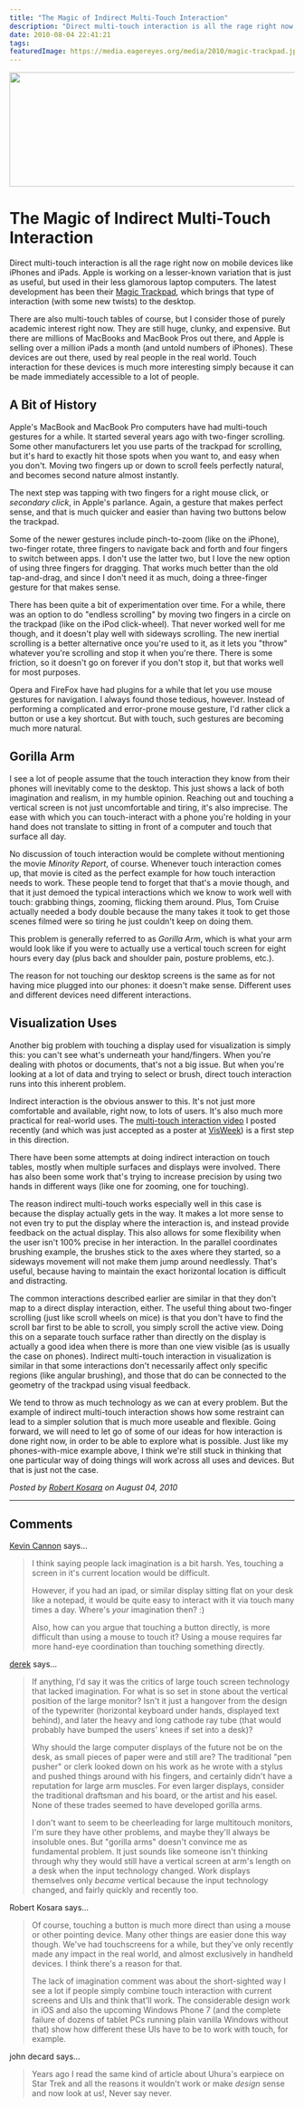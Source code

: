 ```yaml
---
title: "The Magic of Indirect Multi-Touch Interaction"
description: "Direct multi-touch interaction is all the rage right now on mobile devices like iPhones and iPads. Apple is working on a lesser-known variation that is just as useful, but used in their less glamorous laptop computers. The latest development has been their Magic Trackpad, which brings that type of interaction (with some new twists) to the desktop."
date: 2010-08-04 22:41:21
tags: 
featuredImage: https://media.eagereyes.org/media/2010/magic-trackpad.jpg
---
```


<p align="center"><img src="https://media.eagereyes.org/media/2010/magic-trackpad.jpg" alt="" width="560" height="202" /></p>

# The Magic of Indirect Multi-Touch Interaction

Direct multi-touch interaction is all the rage right now on mobile devices like iPhones and iPads. Apple is working on a lesser-known variation that is just as useful, but used in their less glamorous laptop computers. The latest development has been their <a href="http://www.apple.com/magictrackpad/">Magic Trackpad</a>, which brings that type of interaction (with some new twists) to the desktop.

There are also multi-touch tables of course, but I consider those of purely academic interest right now. They are still huge, clunky, and expensive. But there are millions of MacBooks and MacBook Pros out there, and Apple is selling over a million iPads a month (and untold numbers of iPhones). These devices are out there, used by real people in the real world. Touch interaction for these devices is much more interesting simply because it can be made immediately accessible to a lot of people.

## A Bit of History

Apple's MacBook and MacBook Pro computers have had multi-touch gestures for a while. It started several years ago with two-finger scrolling. Some other manufacturers let you use parts of the trackpad for scrolling, but it's hard to exactly hit those spots when you want to, and easy when you don't. Moving two fingers up or down to scroll feels perfectly natural, and becomes second nature almost instantly.

The next step was tapping with two fingers for a right mouse click, or <em>secondary click</em>, in Apple's parlance. Again, a gesture that makes perfect sense, and that is much quicker and easier than having two buttons below the trackpad.

Some of the newer gestures include pinch-to-zoom (like on the iPhone), two-finger rotate, three fingers to navigate back and forth and four fingers to switch between apps. I don't use the latter two, but I love the new option of using three fingers for dragging. That works much better than the old tap-and-drag, and since I don't need it as much, doing a three-finger gesture for that makes sense.

There has been quite a bit of experimentation over time. For a while, there was an option to do "endless scrolling" by moving two fingers in a circle on the trackpad (like on the iPod click-wheel). That never worked well for me though, and it doesn't play well with sideways scrolling. The new inertial scrolling is a better alternative once you're used to it, as it lets you "throw" whatever you're scrolling and stop it when you're there. There is some friction, so it doesn't go on forever if you don't stop it, but that works well for most purposes.

Opera and FireFox have had plugins for a while that let you use mouse gestures for navigation. I always found those tedious, however. Instead of performing a complicated and error-prone mouse gesture, I'd rather click a button or use a key shortcut. But with touch, such gestures are becoming much more natural.

## Gorilla Arm

I see a lot of people assume that the touch interaction they know from their phones will inevitably come to the desktop. This just shows a lack of both imagination and realism, in my humble opinion. Reaching out and touching a vertical screen is not just uncomfortable and tiring, it's also imprecise. The ease with which you can touch-interact with a phone you're holding in your hand does not translate to sitting in front of a computer and touch that surface all day.

No discussion of touch interaction would be complete without mentioning the movie <em>Minority Report</em>, of course. Whenever touch interaction comes up, that movie is cited as the perfect example for how touch interaction needs to work. These people tend to forget that that's a movie though, and that it just demoed the typical interactions which we know to work well with touch: grabbing things, zooming, flicking them around. Plus, Tom Cruise actually needed a body double because the many takes it took to get those scenes filmed were so tiring he just couldn't keep on doing them.

This problem is generally referred to as <em>Gorilla Arm</em>, which is what your arm would look like if you were to actually use a vertical touch screen for eight hours every day (plus back and shoulder pain, posture problems, etc.).

The reason for not touching our desktop screens is the same as for not having mice plugged into our phones: it doesn't make sense. Different uses and different devices need different interactions.

## Visualization Uses

Another big problem with touching a display used for visualization is simply this: you can't see what's underneath your hand/fingers. When you're dealing with photos or documents, that's not a big issue. But when you're looking at a lot of data and trying to select or brush, direct touch interaction runs into this inherent problem.

Indirect interaction is the obvious answer to this. It's not just more comfortable and available, right now, to lots of users. It's also much more practical for real-world uses. The <a href="/blog/2010/multi-touch-brushing-for-parallel-coordinates">multi-touch interaction video</a> I posted recently (and which was just accepted as a poster at <a href="http://vis.computer.org/VisWeek2010/" target="blank">VisWeek</a>) is a first step in this direction.

There have been some attempts at doing indirect interaction on touch tables, mostly when multiple surfaces and displays were involved. There has also been some work that's trying to increase precision by using two hands in different ways (like one for zooming, one for touching).

The reason indirect multi-touch works especially well in this case is because the display actually gets in the way. It makes a lot more sense to not even try to put the display where the interaction is, and instead provide feedback on the actual display. This also allows for some flexibility when the user isn't 100% precise in her interaction. In the parallel coordinates brushing example, the brushes stick to the axes where they started, so a sideways movement will not make them jump around needlessly. That's useful, because having to maintain the exact horizontal location is difficult and distracting.

The common interactions described earlier are similar in that they don't map to a direct display interaction, either. The useful thing about two-finger scrolling (just like scroll wheels on mice) is that you don't have to find the scroll bar first to be able to scroll, you simply scroll the active view. Doing this on a separate touch surface rather than directly on the display is actually a good idea when there is more than one view visible (as is usually the case on phones). Indirect multi-touch interaction in visualization is similar in that some interactions don't necessarily affect only specific regions (like angular brushing), and those that do can be connected to the geometry of the trackpad using visual feedback.

We tend to throw as much technology as we can at every problem. But the example of indirect multi-touch interaction shows how some restraint can lead to a simpler solution that is much more useable and flexible. Going forward, we will need to let go of some of our ideas for how interaction is done right now, in order to be able to explore what is possible. Just like my phones-with-mice example above, I think we're still stuck in thinking that one particular way of doing things will work across all uses and devices. But that is just not the case.


_Posted by <a href="/about">Robert Kosara</a> on August 04, 2010_


<aside class="comments">

---
## Comments

<a href="http://www.multiblah.com/" rel="nofollow noopener" target="_blank">Kevin Cannon</a> says…
>	I think saying people lack imagination is a bit harsh. Yes, touching a screen in it's current location would be difficult.
>	
>	However, if you had an ipad, or similar display sitting flat on your desk like a notepad, it would be quite easy to interact with it via touch many times a day. Where's _your_ imagination then? :)
>	
>	Also, how can you argue that touching a button directly, is more difficult than using a mouse to touch it? Using a mouse requires far more hand-eye coordination than touching something directly.

<a href="http://i-ocean.blogspot.com/" rel="nofollow noopener" target="_blank">derek</a> says…
>	If anything, I'd say it was the critics of large touch screen technology that lacked imagination.  For what is so set in stone about the vertical position of the large monitor? Isn't it just a hangover from the design of the typewriter (horizontal keyboard under hands, displayed text behind), and later the heavy and long cathode ray tube (that would probably have bumped the users' knees if set into a desk)? 
>	
>	Why should the large computer displays of the future not be on the desk, as small pieces of paper were and still are? The traditional "pen pusher" or clerk looked down on his work as he wrote with a stylus and pushed things around with his fingers, and certainly didn't have a reputation for large arm muscles.  For even larger displays, consider the traditional draftsman and his board, or the artist and his easel.  None of these trades seemed to have developed gorilla arms.  
>	
>	I don't want to seem to be cheerleading for large multitouch monitors, I'm sure they have other problems, and maybe they'll always be insoluble ones. But "gorilla arms" doesn't convince me as fundamental problem.  It just sounds like someone isn't thinking through why they would still have a vertical screen at arm's length on a desk when the input technology changed.  Work displays themselves only <em>became</em> vertical because the input technology changed, and fairly quickly and recently too. 

Robert Kosara says…
>	Of course, touching a button is much more direct than using a mouse or other pointing device. Many other things are easier done this way though. We've had touchscreens for a while, but they've only recently made any impact in the real world, and almost exclusively in handheld devices. I think there's a reason for that. 
>	
>	The lack of imagination comment was about the short-sighted way I see a lot if people simply combine touch interaction with current screens and UIs and think that'll work. The considerable design work in iOS and also the upcoming Windows Phone 7 (and the complete failure of dozens of tablet PCs running plain vanilla Windows without that) show how different these UIs have to be to work with touch, for example. 

john decard says…
>	Years ago I read the same kind of article about Uhura's earpiece on Star Trek and all the reasons it wouldn't work or make *design* sense and now look at us!, Never say never.

</aside>


